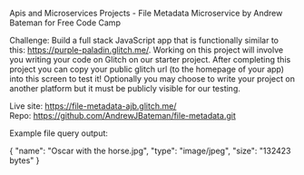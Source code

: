 Apis and Microservices Projects - File Metadata Microservice
by Andrew Bateman for Free Code Camp

Challenge:
Build a full stack JavaScript app that is functionally similar to this: https://purple-paladin.glitch.me/.
Working on this project will involve you writing your code on Glitch on our starter project. After completing this project you can copy your public glitch url (to the homepage of your app) into this screen to test it! Optionally you may choose to write your project on another platform but it must be publicly visible for our testing.

Live site: https://file-metadata-ajb.glitch.me/ <br>
Repo: https://github.com/AndrewJBateman/file-metadata.git

Example file query output:

{
"name": "Oscar with the horse.jpg",
"type": "image/jpeg",
"size": "132423 bytes"
}